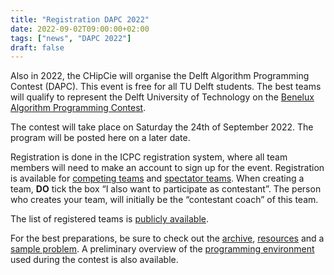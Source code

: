 ```yaml
---
title: "Registration DAPC 2022"
date: 2022-09-02T09:00:00+02:00
tags: ["news", "DAPC 2022"]
draft: false
---
```


Also in 2022, the CHipCie will organise the Delft Algorithm Programming Contest (DAPC). This event is free for all TU Delft
students. The best teams will qualify to represent the Delft University of Technology on the [Benelux Algorithm Programming Contest](https://2022.bapc.eu/).

The contest will take place on Saturday the 24th of September 2022. The program will be posted here on a later date.

Registration is done in the ICPC registration system, where all team members will need to make an account to sign up for the event.
Registration is available for [competing teams](https://icpc.global/private/teamRegistration/site/21780)
and [spectator teams](https://icpc.global/private/teamRegistration/site/23869).
When creating a team, **DO** tick the box “I also want to participate as contestant”.
The person who creates your team, will initially be the “contestant coach” of this team.

The list of registered teams is [publicly available](https://icpc.global/regionals/finder/BAPC-Preliminaries-2022/teams).

For the best preparations, be sure to check out the [archive](/archive), [resources](/resources) and a [sample problem](/sample).
A preliminary overview of the [programming environment](/systems) used during the contest is also available.
